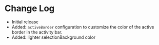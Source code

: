 # Change Log

- Initial release
- Added: `activeBorder` configuration to customize the color of the active border in the activity bar.
- Added: lighter selectionBackground color
